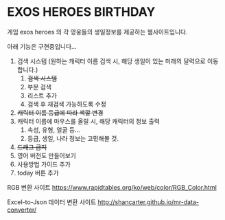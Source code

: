 
# EXOS HEROES BIRTHDAY

게임 exos heroes 의 각 영웅들의 생일정보를 제공하는 웹사이트입니다.


아래 기능은 구현중입니다...

1. 검색 시스템 (원하는 캐릭터 이름 검색 시, 해당 생일이 있는 미래의 달력으로 이동합니다.)
    1. ~~검색 시스템~~
    2. 부분 검색
    3. 리스트 추가
    4. 검색 후 재검색 가능하도록 수정
2. ~~캐릭터 이름 등급에 따라 색깔 변경~~
3. 캐릭터 이름에 마우스를 올릴 시, 해당 캐릭터의 정보 출력
    1. 속성, 유형, 얼굴 등...
    2. 등급, 생일, 나라 정보는 고민해볼 것.
4. ~~드래그 금지~~
5. 영어 버전도 만들어보기
6. 사용방법 가이드 추가
7. today 버튼 추가

RGB 변환 사이트
https://www.rapidtables.org/ko/web/color/RGB_Color.html

Excel-to-Json 데이터 변환 사이트
http://shancarter.github.io/mr-data-converter/
